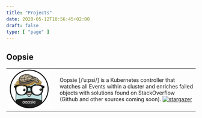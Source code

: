 ```yaml
---
title: "Projects"
date: 2020-05-12T10:56:45+02:00
draft: false
type: [ "page" ]
---
```


## Oopsie

|   |   |   |
|---|---|---|
| ![Ooopsie](/img/oopsie.png) | | Oopsie [/ˈuːpsi/] is a Kubernetes controller that watches all Events within a cluster and enriches failed objects with solutions found on StackOverflow (Github and other sources coming soon). [![stargazer](https://img.shields.io/github/stars/afritzler/oopsie?style=social)](https://github.com/afritzler/oopsie) |
